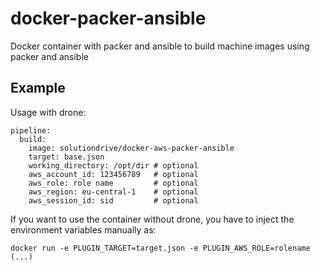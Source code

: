 docker-packer-ansible
=====================

Docker container with packer and ansible to build machine images using packer and ansible


Example
-------

Usage with drone:

    pipeline:
      build:
        image: solutiondrive/docker-aws-packer-ansible
        target: base.json
        working_directory: /opt/dir # optional
        aws_account_id: 123456789   # optional
        aws_role: role name         # optional
        aws_region: eu-central-1    # optional
        aws_session_id: sid         # optional


If you want to use the container without drone, you have to inject the environment variables manually as:

    docker run -e PLUGIN_TARGET=target.json -e PLUGIN_AWS_ROLE=rolename   (...)

